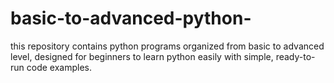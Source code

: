 # basic-to-advanced-python-
this repository contains python programs organized from basic to advanced level, designed for beginners to learn python easily with simple, ready-to-run code examples.
